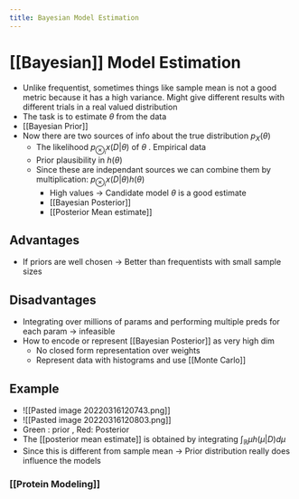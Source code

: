 ```yaml
---
title: Bayesian Model Estimation
---
```


# [[Bayesian]] Model Estimation
- Unlike frequentist, sometimes things like sample mean is not a good metric because it has a high variance. Might give different results with different trials in a real valued distribution
- The task is to estimate $\theta$ from the data
- [[Bayesian Prior]]
- Now there are two sources of info about the true distribution $p_{X}(\theta)$
	- The likelihood $p_{\otimes_{i}}x(D|\theta)$  of $\theta$ . Empirical data
	- Prior plausibility in $h(\theta)$
	- Since these are independant sources we can combine them by multiplication: $p_{\otimes_{i}}x(D|\theta)h(\theta)$ 
		- High values -> Candidate model $\theta$ is a good estimate
		- [[Bayesian Posterior]]
		- [[Posterior Mean estimate]]

## Advantages
- If priors are well chosen -> Better than frequentists with small sample sizes

## Disadvantages
- Integrating over millions of params and performing multiple preds for each param -> infeasible
- How to encode or represent [[Bayesian Posterior]] as very high dim
	- No closed form representation over weights
	- Represent data with histograms and use [[Monte Carlo]]

## Example
- ![[Pasted image 20220316120743.png]]
- ![[Pasted image 20220316120803.png]]
- Green : prior , Red: Posterior
- The [[posterior mean estimate]] is obtained by integrating $\int_{\mathbb{R}}\mu h(\mu|D)d\mu$
- Since this is different from sample mean -> Prior distribution really does influence the models

### [[Protein Modeling]]


































